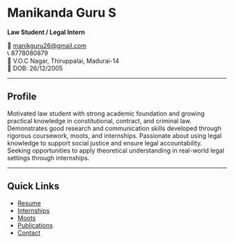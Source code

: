 # Manikanda Guru S
**Law Student / Legal Intern**

📧 [manikguru26@gmail.com](mailto:manikguru26@gmail.com)  
📞 8778080879  
📍 V.O.C Nagar, Thiruppalai, Madurai-14  
📅 DOB: 26/12/2005  

---

## Profile
Motivated law student with strong academic foundation and growing practical knowledge in constitutional, contract, and criminal law. Demonstrates good research and communication skills developed through rigorous coursework, moots, and internships. Passionate about using legal knowledge to support social justice and ensure legal accountability. Seeking opportunities to apply theoretical understanding in real-world legal settings through internships.

---

## Quick Links
- [Resume](resume.md)
- [Internships](internships.md)
- [Moots](moots.md)
- [Publications](publications.md)
- [Contact](contact.md)
